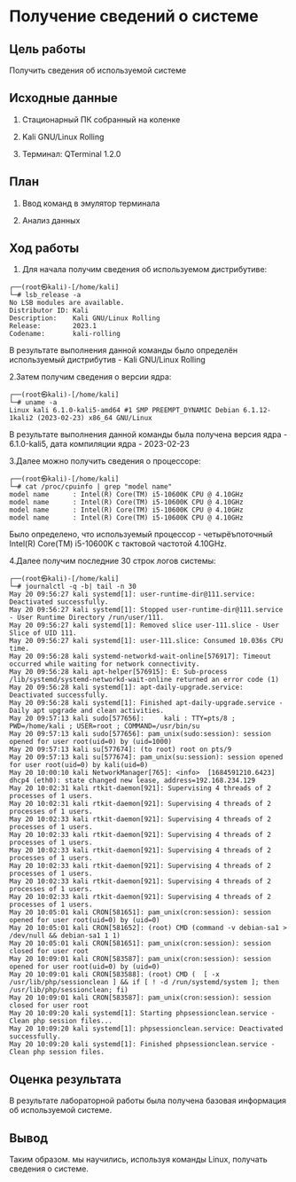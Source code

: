 # Получение сведений о системе

## Цель работы

Получить сведения об используемой системе

## Исходные данные

1. Стационарный ПК собранный на коленке

2. Kali GNU/Linux Rolling

3. Терминал: QTerminal 1.2.0

## План

1. Ввод команд в эмулятор терминала

2. Анализ данных

## Ход работы

1. Для начала получим сведения об используемом дистрибутиве:

```
┌──(root㉿kali)-[/home/kali]
└─# lsb_release -a
No LSB modules are available.
Distributor ID: Kali
Description:    Kali GNU/Linux Rolling
Release:        2023.1
Codename:       kali-rolling
```

В результате выполнения данной команды было определён используемый дистрибутив - Kali GNU/Linux Rolling

2.Затем получим сведения о версии ядра:

```
┌──(root㉿kali)-[/home/kali]
└─# uname -a
Linux kali 6.1.0-kali5-amd64 #1 SMP PREEMPT_DYNAMIC Debian 6.1.12-1kali2 (2023-02-23) x86_64 GNU/Linux
```

В результате выполнения данной команды была получена версия ядра - 6.1.0-kali5, дата компиляции ядра - 2023-02-23

3.Далее можно получить сведения о процессоре:

```
┌──(root㉿kali)-[/home/kali]
└─# cat /proc/cpuinfo | grep "model name"
model name      : Intel(R) Core(TM) i5-10600K CPU @ 4.10GHz
model name      : Intel(R) Core(TM) i5-10600K CPU @ 4.10GHz
model name      : Intel(R) Core(TM) i5-10600K CPU @ 4.10GHz
model name      : Intel(R) Core(TM) i5-10600K CPU @ 4.10GHz
```

Было определено, что используемый процессор - четырёъпоточный Intel(R) Core(TM) i5-10600K с тактовой частотой 4.10GHz.

4.Далее получим последние 30 строк логов системы:

```
┌──(root㉿kali)-[/home/kali]
└─# journalctl -q -b| tail -n 30
May 20 09:56:27 kali systemd[1]: user-runtime-dir@111.service: Deactivated successfully.
May 20 09:56:27 kali systemd[1]: Stopped user-runtime-dir@111.service - User Runtime Directory /run/user/111.
May 20 09:56:27 kali systemd[1]: Removed slice user-111.slice - User Slice of UID 111.
May 20 09:56:27 kali systemd[1]: user-111.slice: Consumed 10.036s CPU time.
May 20 09:56:28 kali systemd-networkd-wait-online[576917]: Timeout occurred while waiting for network connectivity.
May 20 09:56:28 kali apt-helper[576915]: E: Sub-process /lib/systemd/systemd-networkd-wait-online returned an error code (1)
May 20 09:56:28 kali systemd[1]: apt-daily-upgrade.service: Deactivated successfully.
May 20 09:56:28 kali systemd[1]: Finished apt-daily-upgrade.service - Daily apt upgrade and clean activities.
May 20 09:57:13 kali sudo[577656]:     kali : TTY=pts/8 ; PWD=/home/kali ; USER=root ; COMMAND=/usr/bin/su
May 20 09:57:13 kali sudo[577656]: pam_unix(sudo:session): session opened for user root(uid=0) by (uid=1000)
May 20 09:57:13 kali su[577674]: (to root) root on pts/9
May 20 09:57:13 kali su[577674]: pam_unix(su:session): session opened for user root(uid=0) by kali(uid=0)
May 20 10:00:10 kali NetworkManager[765]: <info>  [1684591210.6423] dhcp4 (eth0): state changed new lease, address=192.168.234.129
May 20 10:02:31 kali rtkit-daemon[921]: Supervising 4 threads of 2 processes of 1 users.
May 20 10:02:31 kali rtkit-daemon[921]: Supervising 4 threads of 2 processes of 1 users.
May 20 10:02:33 kali rtkit-daemon[921]: Supervising 4 threads of 2 processes of 1 users.
May 20 10:02:33 kali rtkit-daemon[921]: Supervising 4 threads of 2 processes of 1 users.
May 20 10:02:33 kali rtkit-daemon[921]: Supervising 4 threads of 2 processes of 1 users.
May 20 10:02:33 kali rtkit-daemon[921]: Supervising 4 threads of 2 processes of 1 users.
May 20 10:02:33 kali rtkit-daemon[921]: Supervising 4 threads of 2 processes of 1 users.
May 20 10:02:33 kali rtkit-daemon[921]: Supervising 4 threads of 2 processes of 1 users.
May 20 10:05:01 kali CRON[581651]: pam_unix(cron:session): session opened for user root(uid=0) by (uid=0)
May 20 10:05:01 kali CRON[581652]: (root) CMD (command -v debian-sa1 > /dev/null && debian-sa1 1 1)
May 20 10:05:01 kali CRON[581651]: pam_unix(cron:session): session closed for user root
May 20 10:09:01 kali CRON[583587]: pam_unix(cron:session): session opened for user root(uid=0) by (uid=0)
May 20 10:09:01 kali CRON[583588]: (root) CMD (  [ -x /usr/lib/php/sessionclean ] && if [ ! -d /run/systemd/system ]; then /usr/lib/php/sessionclean; fi)
May 20 10:09:01 kali CRON[583587]: pam_unix(cron:session): session closed for user root
May 20 10:09:20 kali systemd[1]: Starting phpsessionclean.service - Clean php session files...
May 20 10:09:20 kali systemd[1]: phpsessionclean.service: Deactivated successfully.
May 20 10:09:20 kali systemd[1]: Finished phpsessionclean.service - Clean php session files.
```

## Оценка результата

В результате лабораторной работы была получена базовая информация об используемой системе.

## Вывод

Таким образом. мы научились, используя команды Linux, получать сведения о системе.
